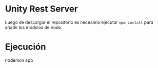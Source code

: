 # Unity Rest Server
Luego de descargar el repositorio es necesario ejecutar ```npm install``` para añadir los módulos de node.

# Ejecución
nodemon app